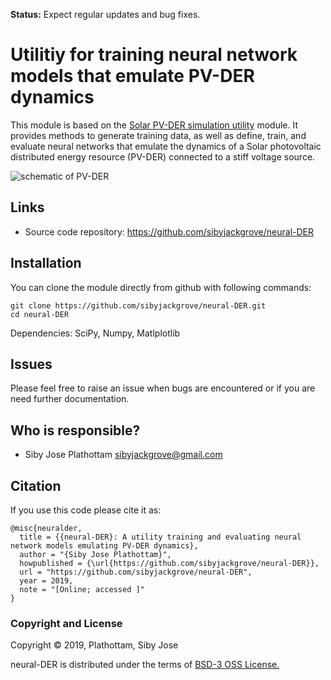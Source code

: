 
**Status:** Expect regular updates and bug fixes.
# Utilitiy for training neural network models that emulate PV-DER dynamics

This module is based on the [Solar PV-DER simulation utility](https://github.com/sibyjackgrove/SolarPV-DER-simulation-utility) module. It provides methods to generate training data, as well as define, train, and evaluate neural networks that emulate the dynamics of a Solar photovoltaic distributed energy resource (PV-DER) connected to a stiff voltage source.

![schematic of PV-DER](https://github.com/sibyjackgrove/SolarPV-DER-simulation-utility/blob/master/PVDER_schematic.png)

## Links
* Source code repository: https://github.com/sibyjackgrove/neural-DER

## Installation
You can clone the module directly from github with following commands:
```
git clone https://github.com/sibyjackgrove/neural-DER.git
cd neural-DER
```
Dependencies: SciPy, Numpy, Matlplotlib

## Issues
Please feel free to raise an issue when bugs are encountered or if you are need further documentation.

## Who is responsible?
- Siby Jose Plathottam sibyjackgrove@gmail.com

## Citation
If you use this code please cite it as:
```
@misc{neuralder,
  title = {{neural-DER}: A utility training and evaluating neural network models emulating PV-DER dynamics},
  author = "{Siby Jose Plathottam}",
  howpublished = {\url{https://github.com/sibyjackgrove/neural-DER}},
  url = "https://github.com/sibyjackgrove/neural-DER",
  year = 2019,
  note = "[Online; accessed ]"
}
```
### Copyright and License
Copyright © 2019, Plathottam, Siby Jose

neural-DER is distributed under the terms of [BSD-3 OSS License.](LICENSE)
